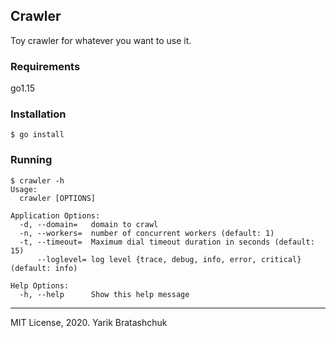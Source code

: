 ## Crawler

Toy crawler for whatever you want to use it.

### Requirements 

go1.15

### Installation

```
$ go install
```

### Running

```
$ crawler -h
Usage:
  crawler [OPTIONS]

Application Options:
  -d, --domain=   domain to crawl
  -n, --workers=  number of concurrent workers (default: 1)
  -t, --timeout=  Maximum dial timeout duration in seconds (default: 15)
      --loglevel= log level {trace, debug, info, error, critical} (default: info)

Help Options:
  -h, --help      Show this help message

```

---

MIT License, 2020. Yarik Bratashchuk
